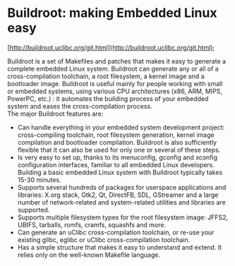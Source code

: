 Buildroot: making Embedded Linux easy
=========

[http://buildroot.uclibc.org/git.html](http://buildroot.uclibc.org/git.html);  

Buildroot is a set of Makefiles and patches that makes it easy to generate a complete embedded Linux system. Buildroot can generate any or all of a cross-compilation toolchain, a root filesystem, a kernel image and a bootloader image. Buildroot is useful mainly for people working with small or embedded systems, using various CPU architectures (x86, ARM, MIPS, PowerPC, etc.) : it automates the building process of your embedded system and eases the cross-compilation process.  
The major Buildroot features are:   
* Can handle everything in your embedded system development project: cross-compiling toolchain, root filesystem generation, kernel image compilation and bootloader compilation. Buildroot is also sufficiently flexible that it can also be used for only one or several of these steps.  
* Is very easy to set up, thanks to its menuconfig, gconfig and xconfig configuration interfaces, familiar to all embedded Linux developers. Building a basic embedded Linux system with Buildroot typically takes 15-30 minutes.  
* Supports several hundreds of packages for userspace applications and libraries: X.org stack, Gtk2, Qt, DirectFB, SDL, GStreamer and a large number of network-related and system-related utilities and libraries are supported.
* Supports multiple filesystem types for the root filesystem image: JFFS2, UBIFS, tarballs, romfs, cramfs, squashfs and more.
* Can generate an uClibc cross-compilation toolchain, or re-use your existing glibc, eglibc or uClibc cross-compilation toolchain.
* Has a simple structure that makes it easy to understand and extend. It relies only on the well-known Makefile language.
